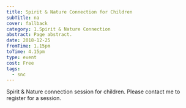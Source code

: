 ```yaml
---
title: Spirit & Nature Connection for Children
subTitle: na
cover: fallback
category: 1.Spirit & Nature Connection
abstract: Page abstract.
date: 2018-12-25
fromTime: 1.15pm
toTime: 4.15pm
type: event
cost: Free
tags:
  - snc
---
```


Spirit & Nature connection session for children. Please contact me to register for a session.


